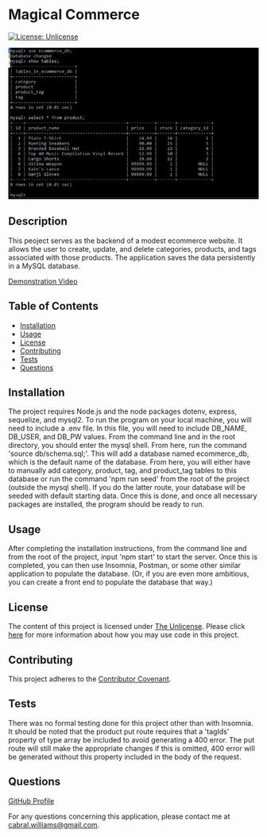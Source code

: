 # Magical Commerce

  [![License: Unlicense](https://img.shields.io/badge/license-Unlicense-blue.svg)](http://unlicense.org/)

  ![Products table at the end of video.](./assets/images/commerce_image1.jpg)

  ## Description
  This peoject serves as the backend of a modest ecommerce website.  It allows the user to create, update, and delete categories, products, and tags associated with those products.  The application saves the data persistently in a MySQL database.

  [Demonstration Video](https://watch.screencastify.com/v/flsYGbqL8ef0qX25mYWl)
  
  ## Table of Contents
  
  * [Installation](#installation)
  * [Usage](#usage)
  * [License](#license)
  * [Contributing](#contributing)
  * [Tests](#tests)
  * [Questions](#questions)
  
  ## Installation
  
  The project requires Node.js and the node packages dotenv, express, sequelize, and mysql2.  To run the program on your local machine, you will need to include a .env file.  In this file, you will need to include DB_NAME, DB_USER, and DB_PW values.  From the command line and in the root directory, you should enter the mysql shell.  From here, run the command 'source db/schema.sql;'.  This will add a database named ecommerce_db, which is the default name of the database.  From here, you will either have to manually add category, product, tag, and product_tag tables to this database or run the command 'npm run seed' from the root of the project (outside the mysql shell).  If you do the latter route, your database will be seeded with default starting data.  Once this is done, and once all necessary packages are installed, the program should be ready to run.
  
  ## Usage
  
  After completing the installation instructions, from the command line and from the root of the project, input 'npm start' to start the server.  Once this is completed, you can then use Insomnia, Postman, or some other similar application to populate the database.  (Or, if you are even more ambitious, you can create a front end to populate the database that way.)
  
  ## License
  
  The content of this project is licensed under [The Unlicense](http://unlicense.org/).  Please click [here](http://unlicense.org/) for more information about how you may use code in this project.

  ## Contributing

  This project adheres to the [Contributor Covenant](https://www.contributor-covenant.org/).
  
  
  ## Tests
  
  There was no formal testing done for this project other than with Insomnia.  It should be noted that the product put route requires that a 'tagIds' property of type array be included to avoid generating a 400 error.  The put route will still make the appropriate changes if this is omitted, 400 error will be generated without this property included in the body of the request.
  
  ## Questions
  [GitHub Profile](http://github.com/cabralwilliams)
  
  For any questions concerning this application, please contact me at cabral.williams@gmail.com.